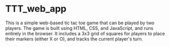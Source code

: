 # TTT_web_app
This is a simple web-based tic tac toe game that can be played by two players. The game is built using HTML, CSS, and JavaScript, and runs entirely in the browser. It includes a 3x3 grid of squares for players to place their markers (either X or O), and tracks the current player's turn.
